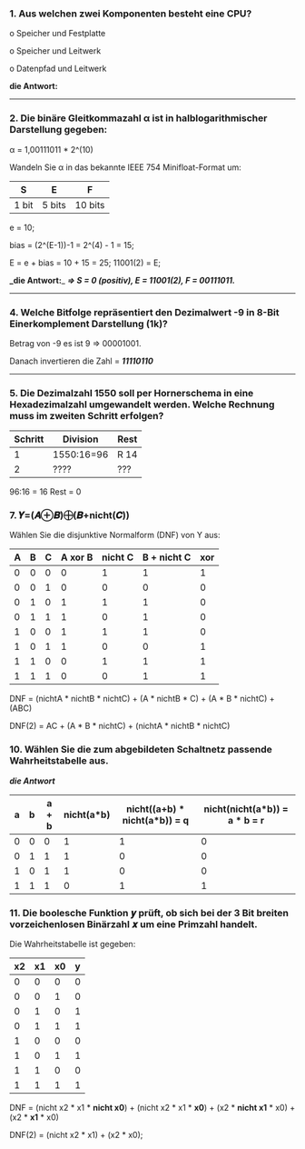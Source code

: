 ### 1. Aus welchen zwei Komponenten besteht eine CPU?

o Speicher und Festplatte

o Speicher und Leitwerk

o Datenpfad und Leitwerk

**die Antwort:**

---



### 2. Die binäre Gleitkommazahl α ist in halblogarithmischer Darstellung gegeben:

α = 1,00111011 * 2^(10)

Wandeln Sie α in das bekannte IEEE 754 Minifloat-Format um:


| S     | E      | F       |
| ----- | ------ | ------- |
| 1 bit | 5 bits | 10 bits |

e = 10;

bias = (2^(E-1))-1 = 2^(4) - 1 = 15;

E = e + bias = 10 + 15 = 25; 11001(2) = E;

**_die Antwort:**_ **_=> S = 0 (positiv), E = 11001(2), F = 00111011._**

---



### 4. Welche Bitfolge repräsentiert den Dezimalwert -9 in 8-Bit Einerkomplement Darstellung (1k)?

Betrag von -9 es ist 9 => 00001001.

Danach invertieren die Zahl = **_11110110_**

---



### 5. Die Dezimalzahl 1550 soll per Hornerschema in eine Hexadezimalzahl umgewandelt werden. Welche Rechnung muss im zweiten Schritt erfolgen?


| Schritt | Division   | Rest |
| ------- | ---------- | ---- |
| 1       | 1550:16=96 | R 14 |
| 2       | ????       | ???  |

96:16 = 16 Rest = 0

### 7. 𝒀=(𝑨⊕𝑩)⨁(𝑩+nicht(𝑪))

Wählen Sie die disjunktive Normalform (DNF) von Y aus:


| A | B | C | A xor B | nicht C | B + nicht C | xor |
| - | - | - | ------- | ------- | ----------- | --- |
| 0 | 0 | 0 | 0       | 1       | 1           | 1   |
| 0 | 0 | 1 | 0       | 0       | 0           | 0   |
| 0 | 1 | 0 | 1       | 1       | 1           | 0   |
| 0 | 1 | 1 | 1       | 0       | 1           | 0   |
| 1 | 0 | 0 | 1       | 1       | 1           | 0   |
| 1 | 0 | 1 | 1       | 0       | 0           | 1   |
| 1 | 1 | 0 | 0       | 1       | 1           | 1   |
| 1 | 1 | 1 | 0       | 0       | 1           | 1   |

DNF = (nichtA * nichtB * nichtC) + (A * nichtB * C) + (A * B * nichtC) + (ABC)

DNF(2) = AC + (A * B * nichtC) + (nichtA * nichtB * nichtC)

### 10. Wählen Sie die zum abgebildeten Schaltnetz passende Wahrheitstabelle aus.

**_die Antwort_**


| a | b | a + b | nicht(a*b) | nicht((a+b) * nicht(a*b)) = q | nicht(nicht(a*b)) = a * b = r |
| - | - | ----- | ---------- | ----------------------------- | ----------------------------- |
| 0 | 0 | 0     | 1          | 1                             | 0                             |
| 0 | 1 | 1     | 1          | 0                             | 0                             |
| 1 | 0 | 1     | 1          | 0                             | 0                             |
| 1 | 1 | 1     | 0          | 1                             | 1                             |

### 11. Die boolesche Funktion 𝒚 prüft, ob sich bei der 3 Bit breiten vorzeichenlosen Binärzahl 𝒙 um eine Primzahl handelt.

Die Wahrheitstabelle ist gegeben:


| x2 | x1 | x0 | y |
| -- | -- | -- | - |
| 0  | 0  | 0  | 0 |
| 0  | 0  | 1  | 0 |
| 0  | 1  | 0  | 1 |
| 0  | 1  | 1  | 1 |
| 1  | 0  | 0  | 0 |
| 1  | 0  | 1  | 1 |
| 1  | 1  | 0  | 0 |
| 1  | 1  | 1  | 1 |

DNF = (nicht x2 * x1 * **nicht x0**) + (nicht x2 * x1 * **x0**) + (x2 * **nicht x1** * x0) + (x2 * **x1** * x0)

DNF(2) = (nicht x2 * x1) + (x2 * x0);
